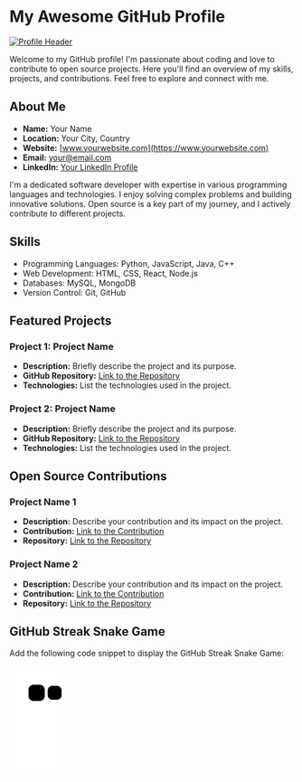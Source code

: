 # My Awesome GitHub Profile

[![Profile Header](https://path/to/header/image.jpg)](https://github.com/YourUsername)

Welcome to my GitHub profile! I'm passionate about coding and love to contribute to open source projects. Here you'll find an overview of my skills, projects, and contributions. Feel free to explore and connect with me.

## About Me

- **Name:** Your Name
- **Location:** Your City, Country
- **Website:** [www.yourwebsite.com](https://www.yourwebsite.com)
- **Email:** [your@email.com](mailto:your@email.com)
- **LinkedIn:** [Your LinkedIn Profile](https://www.linkedin.com/in/yourprofile)

I'm a dedicated software developer with expertise in various programming languages and technologies. I enjoy solving complex problems and building innovative solutions. Open source is a key part of my journey, and I actively contribute to different projects.

## Skills

- Programming Languages: Python, JavaScript, Java, C++
- Web Development: HTML, CSS, React, Node.js
- Databases: MySQL, MongoDB
- Version Control: Git, GitHub

## Featured Projects

### Project 1: Project Name

- **Description:** Briefly describe the project and its purpose.
- **GitHub Repository:** [Link to the Repository](https://github.com/yourusername/project1)
- **Technologies:** List the technologies used in the project.

### Project 2: Project Name

- **Description:** Briefly describe the project and its purpose.
- **GitHub Repository:** [Link to the Repository](https://github.com/yourusername/project2)
- **Technologies:** List the technologies used in the project.

## Open Source Contributions

### Project Name 1

- **Description:** Describe your contribution and its impact on the project.
- **Contribution:** [Link to the Contribution](https://github.com/project1/pull/123)
- **Repository:** [Link to the Repository](https://github.com/project1)

### Project Name 2

- **Description:** Describe your contribution and its impact on the project.
- **Contribution:** [Link to the Contribution](https://github.com/project2/pull/456)
- **Repository:** [Link to the Repository](https://github.com/project2)

## GitHub Streak Snake Game

Add the following code snippet to display the GitHub Streak Snake Game:

![Snake Game](https://github.com/a0s21en5/a0s21en5/blob/output/github-contribution-grid-snake.svg)
